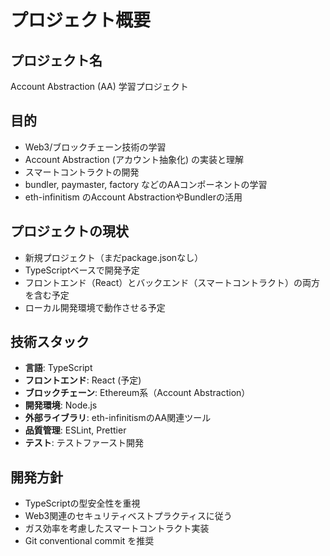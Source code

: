 # プロジェクト概要

## プロジェクト名
Account Abstraction (AA) 学習プロジェクト

## 目的
- Web3/ブロックチェーン技術の学習
- Account Abstraction (アカウント抽象化) の実装と理解
- スマートコントラクトの開発
- bundler, paymaster, factory などのAAコンポーネントの学習
- eth-infinitism のAccount AbstractionやBundlerの活用

## プロジェクトの現状
- 新規プロジェクト（まだpackage.jsonなし）
- TypeScriptベースで開発予定
- フロントエンド（React）とバックエンド（スマートコントラクト）の両方を含む予定
- ローカル開発環境で動作させる予定

## 技術スタック
- **言語**: TypeScript
- **フロントエンド**: React (予定)
- **ブロックチェーン**: Ethereum系（Account Abstraction）
- **開発環境**: Node.js
- **外部ライブラリ**: eth-infinitismのAA関連ツール
- **品質管理**: ESLint, Prettier
- **テスト**: テストファースト開発

## 開発方針
- TypeScriptの型安全性を重視
- Web3関連のセキュリティベストプラクティスに従う
- ガス効率を考慮したスマートコントラクト実装
- Git conventional commit を推奨